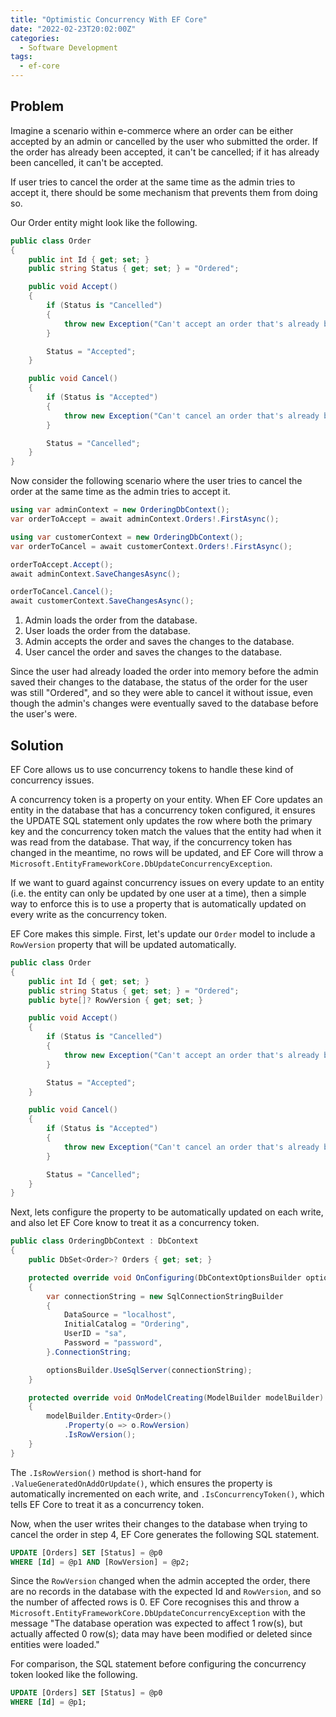 ```yaml
---
title: "Optimistic Concurrency With EF Core"
date: "2022-02-23T20:02:00Z"
categories:
  - Software Development
tags:
  - ef-core
---
```


## Problem

Imagine a scenario within e-commerce where an order can be either accepted by an admin or cancelled by the user who submitted the order. If the order has already been accepted, it can't be cancelled; if it has already been cancelled, it can't be accepted.

If user tries to cancel the order at the same time as the admin tries to accept it, there should be some mechanism that prevents them from doing so.

Our Order entity might look like the following.

```csharp
public class Order
{
    public int Id { get; set; }
    public string Status { get; set; } = "Ordered";

    public void Accept()
    {
        if (Status is "Cancelled")
        {
            throw new Exception("Can't accept an order that's already been cancelled.");
        }

        Status = "Accepted";
    }

    public void Cancel()
    {
        if (Status is "Accepted")
        {
            throw new Exception("Can't cancel an order that's already been accepted.");
        }

        Status = "Cancelled";
    }
}
```

Now consider the following scenario where the user tries to cancel the order at the same time as the admin tries to accept it.

```csharp
using var adminContext = new OrderingDbContext();
var orderToAccept = await adminContext.Orders!.FirstAsync();

using var customerContext = new OrderingDbContext();
var orderToCancel = await customerContext.Orders!.FirstAsync();

orderToAccept.Accept();
await adminContext.SaveChangesAsync();

orderToCancel.Cancel();
await customerContext.SaveChangesAsync();
```

1. Admin loads the order from the database.
1. User loads the order from the database.
1. Admin accepts the order and saves the changes to the database.
1. User cancel the order and saves the changes to the database.

Since the user had already loaded the order into memory before the admin saved their changes to the database, the status of the order for the user was still "Ordered", and so they were able to cancel it without issue, even though the admin's changes were eventually saved to the database before the user's were.

## Solution

EF Core allows us to use concurrency tokens to handle these kind of concurrency issues.

A concurrency token is a property on your entity. When EF Core updates an entity in the database that has a concurrency token configured, it ensures the UPDATE SQL statement only updates the row where both the primary key and the concurrency token match the values that the entity had when it was read from the database. That way, if the concurrency token has changed in the meantime, no rows will be updated, and EF Core will throw a `Microsoft.EntityFrameworkCore.DbUpdateConcurrencyException`.

If we want to guard against concurrency issues on every update to an entity (i.e. the entity can only be updated by one user at a time), then a simple way to enforce this is to use a property that is automatically updated on every write as the concurrency token.

EF Core makes this simple. First, let's update our `Order` model to include a `RowVersion` property that will be updated automatically.

```csharp
public class Order
{
    public int Id { get; set; }
    public string Status { get; set; } = "Ordered";
    public byte[]? RowVersion { get; set; }

    public void Accept()
    {
        if (Status is "Cancelled")
        {
            throw new Exception("Can't accept an order that's already been cancelled.");
        }

        Status = "Accepted";
    }

    public void Cancel()
    {
        if (Status is "Accepted")
        {
            throw new Exception("Can't cancel an order that's already been accepted.");
        }

        Status = "Cancelled";
    }
}
```

Next, lets configure the property to be automatically updated on each write, and also let EF Core know to treat it as a concurrency token.

```csharp
public class OrderingDbContext : DbContext
{
    public DbSet<Order>? Orders { get; set; }

    protected override void OnConfiguring(DbContextOptionsBuilder optionsBuilder)
    {
        var connectionString = new SqlConnectionStringBuilder
        {
            DataSource = "localhost",
            InitialCatalog = "Ordering",
            UserID = "sa",
            Password = "password",
        }.ConnectionString;

        optionsBuilder.UseSqlServer(connectionString);
    }

    protected override void OnModelCreating(ModelBuilder modelBuilder)
    {
        modelBuilder.Entity<Order>()
            .Property(o => o.RowVersion)
            .IsRowVersion();
    }
}
```

The `.IsRowVersion()` method is short-hand for `.ValueGeneratedOnAddOrUpdate()`, which ensures the property is automatically incremented on each write, and `.IsConcurrencyToken()`, which tells EF Core to treat it as a concurrency token.

Now, when the user writes their changes to the database when trying to cancel the order in step 4, EF Core generates the following SQL statement.

```sql
UPDATE [Orders] SET [Status] = @p0
WHERE [Id] = @p1 AND [RowVersion] = @p2;
```

Since the `RowVersion` changed when the admin accepted the order, there are no records in the database with the expected Id and `RowVersion`, and so the number of affected rows is 0. EF Core recognises this and throw a `Microsoft.EntityFrameworkCore.DbUpdateConcurrencyException` with the message "The database operation was expected to affect 1 row(s), but actually affected 0 row(s); data may have been modified or deleted since entities were loaded."

For comparison, the SQL statement before configuring the concurrency token looked like the following.

```sql
UPDATE [Orders] SET [Status] = @p0
WHERE [Id] = @p1;
```
